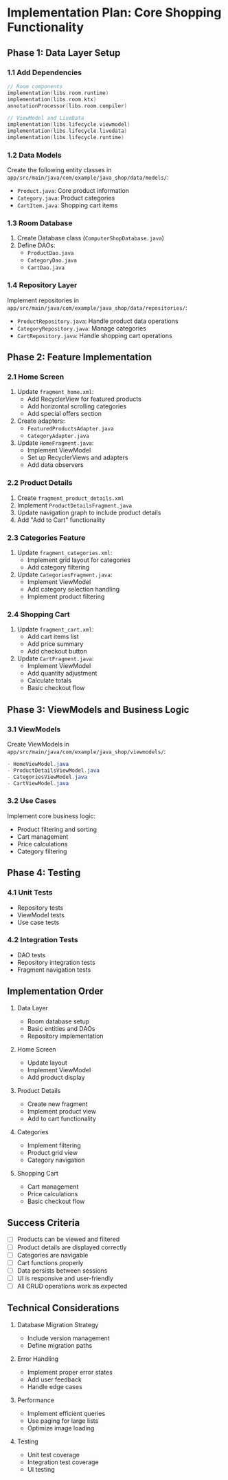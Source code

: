 # Implementation Plan: Core Shopping Functionality

## Phase 1: Data Layer Setup

### 1.1 Add Dependencies
```kotlin
// Room components
implementation(libs.room.runtime)
implementation(libs.room.ktx)
annotationProcessor(libs.room.compiler)

// ViewModel and LiveData
implementation(libs.lifecycle.viewmodel)
implementation(libs.lifecycle.livedata)
implementation(libs.lifecycle.runtime)
```

### 1.2 Data Models
Create the following entity classes in `app/src/main/java/com/example/java_shop/data/models/`:
- `Product.java`: Core product information
- `Category.java`: Product categories
- `CartItem.java`: Shopping cart items

### 1.3 Room Database
1. Create Database class (`ComputerShopDatabase.java`)
2. Define DAOs:
   - `ProductDao.java`
   - `CategoryDao.java`
   - `CartDao.java`

### 1.4 Repository Layer
Implement repositories in `app/src/main/java/com/example/java_shop/data/repositories/`:
- `ProductRepository.java`: Handle product data operations
- `CategoryRepository.java`: Manage categories
- `CartRepository.java`: Handle shopping cart operations

## Phase 2: Feature Implementation

### 2.1 Home Screen
1. Update `fragment_home.xml`:
   - Add RecyclerView for featured products
   - Add horizontal scrolling categories
   - Add special offers section
2. Create adapters:
   - `FeaturedProductsAdapter.java`
   - `CategoryAdapter.java`
3. Update `HomeFragment.java`:
   - Implement ViewModel
   - Set up RecyclerViews and adapters
   - Add data observers

### 2.2 Product Details
1. Create `fragment_product_details.xml`
2. Implement `ProductDetailsFragment.java`
3. Update navigation graph to include product details
4. Add "Add to Cart" functionality

### 2.3 Categories Feature
1. Update `fragment_categories.xml`:
   - Implement grid layout for categories
   - Add category filtering
2. Update `CategoriesFragment.java`:
   - Implement ViewModel
   - Add category selection handling
   - Implement product filtering

### 2.4 Shopping Cart
1. Update `fragment_cart.xml`:
   - Add cart items list
   - Add price summary
   - Add checkout button
2. Update `CartFragment.java`:
   - Implement ViewModel
   - Add quantity adjustment
   - Calculate totals
   - Basic checkout flow

## Phase 3: ViewModels and Business Logic

### 3.1 ViewModels
Create ViewModels in `app/src/main/java/com/example/java_shop/viewmodels/`:
```java
- HomeViewModel.java
- ProductDetailsViewModel.java
- CategoriesViewModel.java
- CartViewModel.java
```

### 3.2 Use Cases
Implement core business logic:
- Product filtering and sorting
- Cart management
- Price calculations
- Category filtering

## Phase 4: Testing

### 4.1 Unit Tests
- Repository tests
- ViewModel tests
- Use case tests

### 4.2 Integration Tests
- DAO tests
- Repository integration tests
- Fragment navigation tests

## Implementation Order

1. Data Layer
   - Room database setup
   - Basic entities and DAOs
   - Repository implementation

2. Home Screen
   - Update layout
   - Implement ViewModel
   - Add product display

3. Product Details
   - Create new fragment
   - Implement product view
   - Add to cart functionality

4. Categories
   - Implement filtering
   - Product grid view
   - Category navigation

5. Shopping Cart
   - Cart management
   - Price calculations
   - Basic checkout flow

## Success Criteria

- [ ] Products can be viewed and filtered
- [ ] Product details are displayed correctly
- [ ] Categories are navigable
- [ ] Cart functions properly
- [ ] Data persists between sessions
- [ ] UI is responsive and user-friendly
- [ ] All CRUD operations work as expected

## Technical Considerations

1. Database Migration Strategy
   - Include version management
   - Define migration paths

2. Error Handling
   - Implement proper error states
   - Add user feedback
   - Handle edge cases

3. Performance
   - Implement efficient queries
   - Use paging for large lists
   - Optimize image loading

4. Testing
   - Unit test coverage
   - Integration test coverage
   - UI testing